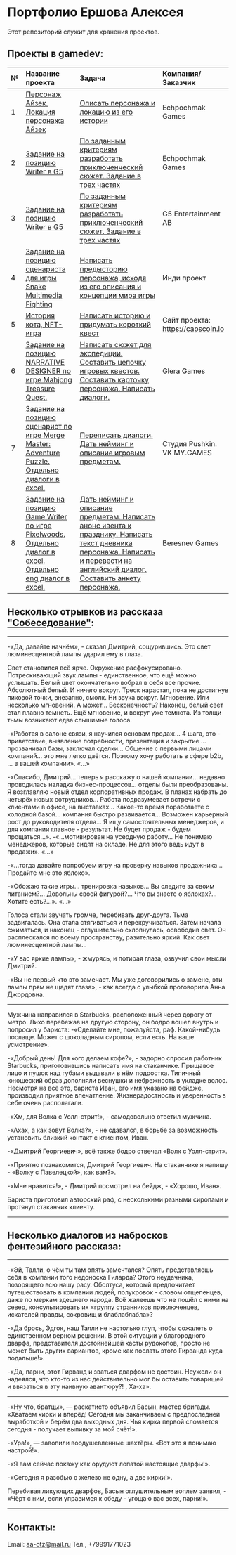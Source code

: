 # Портфолио Ершова Алексея

Этот репозиторий служит для хранения проектов.

## Проекты в gamedev:

| № |Название проекта | Задача | Компания/Заказчик | 
| :-- | :---------------------- | :---------------------- |:---------------------- | 
| 1 | [Персонаж Айзек. ](Портфолио/Айзек.pdf)[Локация персонажа Айзек](Портфолио/Лаборатории_Айзека.pdf) | [Описать персонажа и локацию из его истории](Портфолио/ТЗ_Айзек.pdf) | Echpochmak Games |
| 2 | [Задание на позицию Writer в G5](Портфолио/Тестовое_задание_G5_Ершов_Алексей.pdf) | [По заданным критериям разработать приключенческий сюжет. Задание в трех частях](Портфолио/Тестовое_задание_Writers_G5_Entertainment.pdf) | Echpochmak Games |
| 3 | [Задание на позицию Writer в G5](Портфолио/Тестовое_задание_G5_Ершов_Алексей.pdf) | [По заданным критериям разработать приключенческий сюжет. Задание в трех частях](Портфолио/Тестовое_задание_Writers_G5_Entertainment.pdf) | G5 Entertainment AB |
| 4 | [Задание на позицию сценариста для игры Snake Multimedia Fighting](Портфолио/Тестовое_задание_сценарист_VR_игра_Ершов_Алексей.pdf) | [Написать предысторию персонажа, исходя из его описания и концепции мира игры](Портфолио/Задание_и_Концепт_игры_Snake_Multimedia_Fighting.pdf) | Инди проект |
| 5 |[История кота, NFT-игра](Портфолио/История_Кота_Ершов_Алексей.pdf) | [Написать историю и придумать короткий квест](Портфолио/ТЗ_для_писателей_NFT_игра_про_кота.pdf) | Сайт проекта: https://capscoin.io |
| 6 |[Задание на позицию NARRATIVE DESIGNER по игре Mahjong Treasure Quest.](Портфолио/Алексей_Ершов_Тестовое_задание_Нарративный_дизайнер_Glera_Games.pdf) | [Написать сюжет для экспедиции. Составить цепочку игровых квестов. Составить карточку персонажа. Написать диалоги.](Портфолио/ТЗ_NARRATIVE_DESIGNER_Glera_Games.pdf) | Glera Games |
| 7 |[Задание на позицию сценарист по игре Merge Master: Adventure Puzzle.](Портфолио/Алексей_Ершов_ТЗ_Сценарист_VK_My_Games.pdf) [Отдельно диалоги в excel.](Портфолио/Алексей_Ершов_Диалоги_VK_My_Games.xlsx) | [Переписать диалоги. Дать нейминг и описание игровым предметам.](Портфолио/ТЗ_Cценарист_VK_My_Games.pdf) | Студия Pushkin. VK MY.GAMES |
| 8 |[Задание на позицию Game Writer по игре Pixelwoods.](Портфолио/Алексей_Ершов_Тестовое_задание_Game_Writer_Beresnev_Games.pdf) [Отдельно диалог в excel.](Портфолио/Алексей_Ершов_Диалог_Pixelwoods.xlsx) [Отдельно eng диалог в excel.](Портфолио/Алексей_Ершов_eng_Диалог_Pixelwoods.xlsx)| [Дать нейминг и описание предметам. Написать анонс ивента к празднику. Написать текст дневника персонажа. Написать и перевести на английский диалог. Составить анкету персонажа.](Портфолио/Тестовое_задание_Game_Writer_Beresnev_Games.pdf) | Beresnev Games |
## Несколько отрывков из рассказа ["Собеседование"](Портфолио/Собеседование_Ершов_Алексей.pdf):
***
-«Да, давайте начнём», - сказал Дмитрий, сощурившись. Это свет люминесцентной лампы ударил ему в глаза.

Свет становился всё ярче. Окружение расфокусировано. Потрескивающий звук лампы - единственное, что ещё можно услышать. Белый цвет окончательно вобрал в себя все прочие. Абсолютный белый. И ничего вокруг. Треск нарастал, пока не достигнув пиковой точки, внезапно, смолк. Ни звука вокруг. Мгновение. Или несколько мгновений. А может... Бесконечность? Наконец, белый свет стал плавно темнеть. Ещё мгновение, и вокруг уже темнота. 
Из толщи тьмы возникают едва слышимые голоса.

-«Работая в салоне связи, я научился основам продаж…  4 шага, это - приветствие, выявление потребности, презентация и закрытие …  прозванивал базы, заключал сделки… Общение с первыми лицами компаний… это мне легко даётся. Поэтому хочу работать в сфере b2b, … в вашей компании».
«...»

-«Спасибо, Дмитрий… теперь я расскажу о нашей компании…  недавно проводилась наладка бизнес-процессов… отделы были преобразованы. Я возглавляю новый отдел корпоративных продаж. В планах набрать до четырёх новых сотрудников… Работа подразумевает встречи с клиентами в офисе, на выставках… Какое-то время поработаете с холодной базой... компания быстро развивается… Возможен карьерный рост до руководителя отдела… Я ищу самостоятельных менеджеров, и для компании главное - результат. Не будет продаж - будем прощаться...».
-«...мотивирован на усердную работу… Не понимаю менеджеров, которые сидят на окладе. Не для этого ведь идут в продажи».
«...»

-«...тогда давайте попробуем игру на проверку навыков продажника… Продайте мне это яблоко».

-«Обожаю такие игры… тренировка навыков… Вы следите за своим питанием?... Довольны своей фигурой?... Что вы знаете о яблоках?... Хотите есть?...».
«...»

Голоса стали звучать громче, перебивать друг-друга. Тьма задвигалась. Она стала стягиваться и перекручиваться. Затем начала сжиматься, и наконец - оглушительно схлопнулась, освободив свет. Он расплескался по всему пространству, разительно яркий. Как свет люминесцентной лампы... 

-«У вас яркие лампы», - жмурясь, и потирая глаза, озвучил свои мысли Дмитрий.

-«Вы не первый кто это замечает. Мы уже договорились о замене, эти лампы прям не щадят глаза», - как всегда с улыбкой проговорила Анна Джордовна. 
***
Мужчина направился в Starbucks, расположенный через дорогу от метро. Лихо перебежав на другую сторону, он бодро вошел внутрь и попросил у бариста:
-«Сделайте мне, пожалуйста, раф. Какой-нибудь послаще. Может с шоколадным сиропом, если есть. На ваше усмотрение».

-«Добрый день! Для кого делаем кофе?», - задорно спросил работник Starbucks, приготовившись написать имя на стаканчике. Прыщавое лицо и пушок над губами выдавали в нём подростка. Типичный юношеский образ дополняли веснушки и небрежность в укладке волос. Несмотря на всё это, бариста Иван, его имя указано на бейдже, производил приятное впечатление. Жизнерадостность и уверенность в себе очень располагали.

-«Хм, для Волка с Уолл-стрит!», - самодовольно ответил мужчина. 

-«Ахах, а как зовут Волка?», - не сдавался, в борьбе за возможность установить близкий контакт с клиентом, Иван.

-«Дмитрий Георгиевич», всё также бодро отвечал «Волк с Уолл-стрит».

-«Приятно познакомится, Дмитрий Георгиевич. На стаканчике я напишу - «Волку с Павелецкой», как вам?».

-«Мне нравится!», - Дмитрий посмотрел на бейдж, - «Хорошо, Иван».

Бариста приготовил авторский раф, с несколькими разными сиропами и протянул стаканчик клиенту.
***
## Несколько диалогов из набросков фентезийного рассказа:
***
-«Эй, Талли, о чём ты там опять замечтался? Опять представляешь себя в компании того недоноска Гиларда? Этого неудачника, позорящего всю нашу расу. Оболтуса, который предпочитает путешествовать в компании людей, полукровок - словом отщепенцев, даже по меркам здешнего народа. Всё жалеешь что не пошёл с ними на север, консультировать их «группу странников приключенцев, искателей правды, сокровищ и блаблаблабла»? 

-«Да брось, Эдгок, наш Талли не настолько глуп, чтобы сожалеть о единственном верном решении. В этой ситуации у благородного дварфа, представителя достойнейшей касты рудокопов, просто не может быть других вариантов, кроме как послать этого Гирванда куда подальше!».

-«Да, парни, этот Гирванд и зваться дварфом не достоин. Неужели он надеялся, что кто-то из нас действительно мог бы оставить товарищей и ввязаться в эту наивную авантюру?! , Ха-ха».
***
-«Ну что, братцы», — раскатисто объявил Басын, мастер бригады. «Хватаем кирки и вперёд! Сегодня мы заканчиваем с предпоследней выработкой и берём два выходных дня.
Чья кирка первой сломается сегодня - получает выпивку за мой счёт!».

-«Ура!», — завопили воодушевленные шахтёры. «Вот это я понимаю настрой!».

-«Я вам сейчас покажу как орудуют лопатой настоящие дварфы!».

-«Сегодня я разобью о железо не одну, а две кирки!».

Перебивая ликующих дварфов, Басын оглушительным воплем заявил, - «Чёрт с ним, если управимся к обеду - угощаю вас всех, парни!».
***

## Контакты:
Email: aa-otz@mail.ru
Тел., +79991771023
